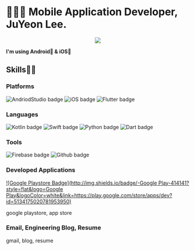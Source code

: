 

<!--
**Lee-JuYeon/Lee-JuYeon** is a ✨ _special_ ✨ repository because its `README.md` (this file) appears on your GitHub profile.

Here are some ideas to get you started:

- 🔭 I’m currently working on ...
- 🌱 I’m currently learning ...
- 👯 I’m looking to collaborate on ...
- 🤔 I’m looking for help with ...
- 💬 Ask me about ...
- 📫 How to reach me: ...
- 😄 Pronouns: ...
- ⚡ Fun fact: ...
https://img.shields.io/badge/{배지이름}-{css컬러}?style={스타일}&logo={로고}&logoColor={로고컬러}

-->
# 👨🏻‍💻 Mobile Application Developer, JuYeon Lee.


<div id="header" align="center">
  <img src="https://i.pinimg.com/originals/71/d4/be/71d4bec0d0804f32401c08928a040636.gif"/>
</div>

**I'm using Android🤖 & iOS🍎**

## Skills👐🏻

### Platforms
![AndriodStudio badge](https://img.shields.io/badge/-Android-3DDC84?style=flat&logo=Android&logoColor=white
) ![iOS badge](https://img.shields.io/badge/-iOS-000000?style=flat&logo=iOS&logoColor=white
) ![Flutter badge](https://img.shields.io/badge/-Flutter-02569B?style=flat&logo=Flutter&logoColor=white
)

### Languages
![Kotlin badge](https://img.shields.io/badge/-Kotlin-7F52FF?style=flat&logo=Kotlin&logoColor=white
) ![Swift badge](https://img.shields.io/badge/-Swift-F05138?style=flat&logo=Swift&logoColor=white
) ![Python badge](https://img.shields.io/badge/-Python-3776AB?style=flat&logo=Python&logoColor=white
) ![Dart badge](https://img.shields.io/badge/-Dart-0175C2?style=flat&logo=Dart&logoColor=white
)

### Tools
![Firebase badge](https://img.shields.io/badge/-Firebase-FFCA28?style=flat&logo=Firebase&logoColor=white
) ![Github badge](https://img.shields.io/badge/-Github-181717?style=flat&logo=Github&logoColor=white
)

### Developed Applications
[![Google Playstore Badge](http://img.shields.io/badge/-Google Play-414141?style=flat&logo=Google Play&logoColor=white&link=https://play.google.com/store/apps/dev?id=5134175020781953950)]([본인주소](https://play.google.com/store/apps/dev?id=5134175020781953950))

google playstore, app store

### Email, Engineering Blog, Resume
gmail, blog, resume
